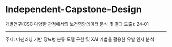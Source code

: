 # Independent-Capstone-Design
개별연구(CSC 다양한 관점에서의 보건영양데이터 분석 및 결과 도출): 24-01

---

주제: 머신러닝 기반 당뇨병 분류 모델 구현 및 XAI 기법을 활용한 유발 인자 분석

